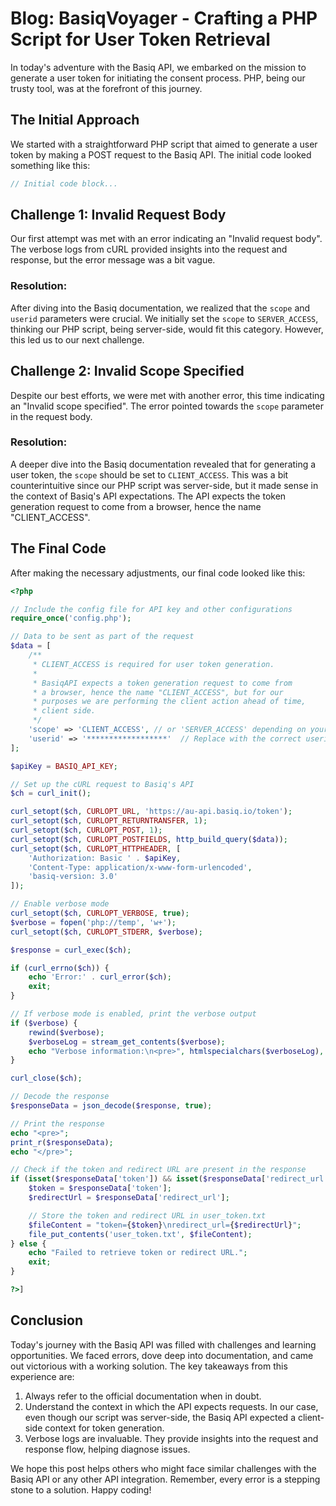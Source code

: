 # Blog: BasiqVoyager - Crafting a PHP Script for User Token Retrieval

In today's adventure with the Basiq API, we embarked on the mission to generate a user token for initiating the consent process. PHP, being our trusty tool, was at the forefront of this journey.

## The Initial Approach

We started with a straightforward PHP script that aimed to generate a user token by making a POST request to the Basiq API. The initial code looked something like this:

```php
// Initial code block...
```

## Challenge 1: Invalid Request Body

Our first attempt was met with an error indicating an "Invalid request body". The verbose logs from cURL provided insights into the request and response, but the error message was a bit vague.

### Resolution:

After diving into the Basiq documentation, we realized that the `scope` and `userid` parameters were crucial. We initially set the `scope` to `SERVER_ACCESS`, thinking our PHP script, being server-side, would fit this category. However, this led us to our next challenge.

## Challenge 2: Invalid Scope Specified

Despite our best efforts, we were met with another error, this time indicating an "Invalid scope specified". The error pointed towards the `scope` parameter in the request body.

### Resolution:

A deeper dive into the Basiq documentation revealed that for generating a user token, the `scope` should be set to `CLIENT_ACCESS`. This was a bit counterintuitive since our PHP script was server-side, but it made sense in the context of Basiq's API expectations. The API expects the token generation request to come from a browser, hence the name "CLIENT_ACCESS".

## The Final Code

After making the necessary adjustments, our final code looked like this:

```php
<?php

// Include the config file for API key and other configurations
require_once('config.php');

// Data to be sent as part of the request
$data = [
    /** 
     * CLIENT_ACCESS is required for user token generation.
     * 
     * BasiqAPI expects a token generation request to come from
     * a browser, hence the name "CLIENT_ACCESS", but for our
     * purposes we are performing the client action ahead of time,
     * client side.
     */
    'scope' => 'CLIENT_ACCESS', // or 'SERVER_ACCESS' depending on your use case
    'userid' => '******************'  // Replace with the correct userid value
];

$apiKey = BASIQ_API_KEY;

// Set up the cURL request to Basiq's API
$ch = curl_init();

curl_setopt($ch, CURLOPT_URL, 'https://au-api.basiq.io/token');
curl_setopt($ch, CURLOPT_RETURNTRANSFER, 1);
curl_setopt($ch, CURLOPT_POST, 1);
curl_setopt($ch, CURLOPT_POSTFIELDS, http_build_query($data));
curl_setopt($ch, CURLOPT_HTTPHEADER, [
    'Authorization: Basic ' . $apiKey,
    'Content-Type: application/x-www-form-urlencoded',
    'basiq-version: 3.0'
]);

// Enable verbose mode
curl_setopt($ch, CURLOPT_VERBOSE, true);
$verbose = fopen('php://temp', 'w+');
curl_setopt($ch, CURLOPT_STDERR, $verbose);

$response = curl_exec($ch);

if (curl_errno($ch)) {
    echo 'Error:' . curl_error($ch);
    exit;
}

// If verbose mode is enabled, print the verbose output
if ($verbose) {
    rewind($verbose);
    $verboseLog = stream_get_contents($verbose);
    echo "Verbose information:\n<pre>", htmlspecialchars($verboseLog), "</pre>\n";
}

curl_close($ch);

// Decode the response
$responseData = json_decode($response, true);

// Print the response
echo "<pre>";
print_r($responseData);
echo "</pre>";

// Check if the token and redirect URL are present in the response
if (isset($responseData['token']) && isset($responseData['redirect_url'])) {
    $token = $responseData['token'];
    $redirectUrl = $responseData['redirect_url'];

    // Store the token and redirect URL in user_token.txt
    $fileContent = "token={$token}\nredirect_url={$redirectUrl}";
    file_put_contents('user_token.txt', $fileContent);
} else {
    echo "Failed to retrieve token or redirect URL.";
    exit;
}

?>]
```

## Conclusion

Today's journey with the Basiq API was filled with challenges and learning opportunities. We faced errors, dove deep into documentation, and came out victorious with a working solution. The key takeaways from this experience are:

1. Always refer to the official documentation when in doubt.
2. Understand the context in which the API expects requests. In our case, even though our script was server-side, the Basiq API expected a client-side context for token generation.
3. Verbose logs are invaluable. They provide insights into the request and response flow, helping diagnose issues.

We hope this post helps others who might face similar challenges with the Basiq API or any other API integration. Remember, every error is a stepping stone to a solution. Happy coding!
